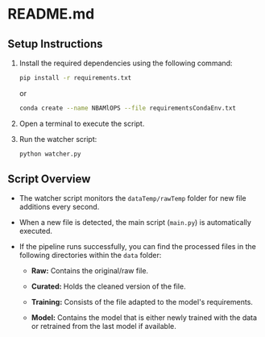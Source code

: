 # README.md

## Setup Instructions

1. Install the required dependencies using the following command:

   ```bash
   pip install -r requirements.txt
   ```
   or

   ```bash
   conda create --name NBAMlOPS --file requirementsCondaEnv.txt
   ```



2. Open a terminal to execute the script.

3. Run the watcher script:

   ```bash
   python watcher.py
   ```

## Script Overview

- The watcher script monitors the `dataTemp/rawTemp` folder for new file additions every second.

- When a new file is detected, the main script (`main.py`) is automatically executed.

- If the pipeline runs successfully, you can find the processed files in the following directories within the `data` folder:

  - **Raw:** Contains the original/raw file.
  
  - **Curated:** Holds the cleaned version of the file.
  
  - **Training:** Consists of the file adapted to the model's requirements.
  
  - **Model:** Contains the model that is either newly trained with the data or retrained from the last model if available.
